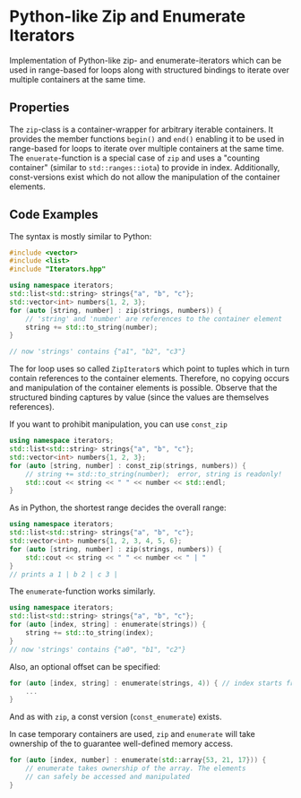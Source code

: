 # Python-like Zip and Enumerate Iterators
Implementation of Python-like zip- and enumerate-iterators which can be used in range-based
for loops along with structured bindings to iterate over multiple containers at the same
time.

## Properties
The `zip`-class is a container-wrapper for arbitrary iterable containers. It provides the
member functions `begin()` and `end()` enabling it to be used in range-based for loops to
iterate over multiple containers at the same time. The `enuerate`-function is a special
case of `zip` and uses a "counting container" (similar to `std::ranges::iota`) to provide
in index. Additionally, const-versions exist which do not allow the manipulation of the
container elements.

## Code Examples
The syntax is mostly similar to Python:
```c++
#include <vector>
#include <list>
#include "Iterators.hpp"

using namespace iterators;
std::list<std::string> strings{"a", "b", "c"};
std::vector<int> numbers{1, 2, 3};
for (auto [string, number] : zip(strings, numbers)) {
    // 'string' and 'number' are references to the container element
    string += std::to_string(number); 
}

// now 'strings' contains {"a1", "b2", "c3"}
```
The for loop uses so called `ZipIterator`s which point to tuples which in turn contain
references to the container elements. Therefore, no copying occurs and manipulation of the
container elements is possible. Observe that the structured binding captures by value
(since the values are themselves references).

If you want to prohibit manipulation, you can use `const_zip`
```c++
using namespace iterators;
std::list<std::string> strings{"a", "b", "c"};
std::vector<int> numbers{1, 2, 3};
for (auto [string, number] : const_zip(strings, numbers)) {
    // string += std::to_string(number);  error, string is readonly!
    std::cout << string << " " << number << std::endl;
}
```

As in Python, the shortest range decides the overall range:
```c++
using namespace iterators;
std::list<std::string> strings{"a", "b", "c"};
std::vector<int> numbers{1, 2, 3, 4, 5, 6};
for (auto [string, number] : zip(strings, numbers)) {
    std::cout << string << " " << number << " | "
}
// prints a 1 | b 2 | c 3 |
```

The `enumerate`-function works similarly.
```c++
using namespace iterators;
std::list<std::string> strings{"a", "b", "c"};
for (auto [index, string] : enumerate(strings)) {
    string += std::to_string(index); 
}
// now 'strings' contains {"a0", "b1", "c2"}
```
Also, an optional offset can be specified:
```c++
for (auto [index, string] : enumerate(strings, 4)) { // index starts from 4
    ...
}
```
And as with `zip`, a const version (`const_enumerate`) exists.

In case temporary containers are used, `zip` and `enumerate` will take ownership of the
to guarantee well-defined memory access.
```c++
for (auto [index, number] : enumerate(std::array{53, 21, 17})) {
    // enumerate takes ownership of the array. The elements
    // can safely be accessed and manipulated
}
```
